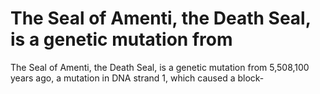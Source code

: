 # The Seal of Amenti, the Death Seal, is a genetic mutation from

The Seal of Amenti, the Death Seal, is a genetic mutation from
5,508,100 years ago, a mutation in DNA strand 1, which caused a block-